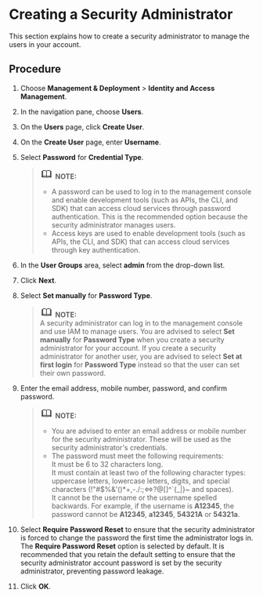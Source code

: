 # Creating a Security Administrator<a name="iam_01_0029"></a>

This section explains how to create a security administrator to manage the users in your account.

## Procedure<a name="section1640244412315"></a>

1.  Choose  **Management & Deployment**  \>  **Identity and Access Management**.
2.  In the navigation pane, choose  **Users**.
3.  On the  **Users**  page, click  **Create User**.
4.  On the  **Create User**  page, enter  **Username**.
5.  Select  **Password**  for  **Credential Type**.

    >![](public_sys-resources/icon-note.gif) **NOTE:**   
    >-   A password can be used to log in to the management console and enable development tools \(such as APIs, the CLI, and SDK\) that can access cloud services through password authentication. This is the recommended option because the security administrator manages users.  
    >-   Access keys are used to enable development tools \(such as APIs, the CLI, and SDK\) that can access cloud services through key authentication.  

6.  In the  **User Groups**  area, select  **admin**  from the drop-down list.
7.  Click  **Next**.
8.  Select  **Set manually**  for  **Password Type**.

    >![](public_sys-resources/icon-note.gif) **NOTE:**   
    >A security administrator can log in to the management console and use IAM to manage users. You are advised to select  **Set manually**  for  **Password Type**  when you create a security administrator for your account. If you create a security administrator for another user, you are advised to select  **Set at first login**  for  **Password Type**  instead so that the user can set their own password.  

9.  Enter the email address, mobile number, password, and confirm password.

    >![](public_sys-resources/icon-note.gif) **NOTE:**   
    >-   You are advised to enter an email address or mobile number for the security administrator. These will be used as the security administrator's credentials.  
    >-   The password must meet the following requirements:  
    >    It must be 6 to 32 characters long.  
    >    It must contain at least two of the following character types: uppercase letters, lowercase letters, digits, and special characters \(!"\#$%&'\(\)\*+,-./:;<=\>?@\[\]^\`\{\_|\}\~ and spaces\).  
    >    It cannot be the username or the username spelled backwards. For example, if the username is  **A12345**, the password cannot be  **A12345**,  **a12345**,  **54321A**  or  **54321a**.  

10. Select  **Require Password Reset**  to ensure that the security administrator is forced to change the password the first time the administrator logs in. The  **Require Password Reset**  option is selected by default. It is recommended that you retain the default setting to ensure that the security administrator account password is set by the security administrator, preventing password leakage.
11. Click  **OK**.

